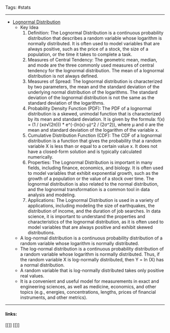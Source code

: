 
Tags: #stats 

------------------------------------------

- [Lognormal Distribution](https://en.wikipedia.org/wiki/Log-normal_distribution)
    - Key Idea
        1. Definition: The Lognormal Distribution is a continuous probability distribution that describes a random variable whose logarithm is normally distributed. It is often used to model variables that are always positive, such as the price of a stock, the size of a population, or the time it takes to complete a task.
        2. Measures of Central Tendency: The geometric mean, median, and mode are the three commonly used measures of central tendency for the lognormal distribution. The mean of a lognormal distribution is not always defined.
        3. Measures of Spread: The lognormal distribution is characterized by two parameters, the mean and the standard deviation of the underlying normal distribution of the logarithms. The standard deviation of the lognormal distribution is not the same as the standard deviation of the logarithms.
        4. Probability Density Function (PDF): The PDF of a lognormal distribution is a skewed, unimodal function that is characterized by its mean and standard deviation. It is given by the formula: f(x) = (1 / (xσ√(2π))) * e^(-(ln(x)-μ)^2 / (2σ^2)), where μ and σ are the mean and standard deviation of the logarithm of the variable x.
        5. Cumulative Distribution Function (CDF): The CDF of a lognormal distribution is a function that gives the probability that a random variable X is less than or equal to a certain value x. It does not have a closed-form solution and is typically calculated numerically.
        6. Properties: The Lognormal Distribution is important in many fields, including finance, economics, and biology. It is often used to model variables that exhibit exponential growth, such as the growth of a population or the value of a stock over time. The lognormal distribution is also related to the normal distribution, and the lognormal transformation is a common tool in data analysis and modeling.
        7. Applications: The Lognormal Distribution is used in a variety of applications, including modeling the size of earthquakes, the distribution of income, and the duration of job searches. In data science, it is important to understand the properties and characteristics of the lognormal distribution, as it is often used to model variables that are always positive and exhibit skewed distributions.
    - A log-normal distribution is a continuous probability distribution of a random variable whose logarithm is normally distributed.
    - The log-normal distribution is a continuous probability distribution of a random variable whose logarithm is normally distributed. Thus, if the random variable X is log-normally distributed, then Y = ln (X) has a normal distribution.
    - A random variable that is log-normally distributed takes only positive real values.
    - It is a convenient and useful model for measurements in exact and engineering sciences, as well as medicine, economics, and other topics (e.g., energies, concentrations, lengths, prices of financial instruments, and other metrics).



---------------------
#### links:
[[]]
[[]]